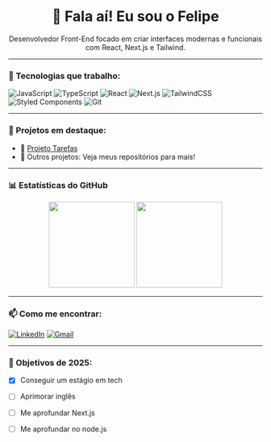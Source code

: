 <h1 align="center">👋 Fala aí! Eu sou o Felipe</h1>

<p align="center">
  Desenvolvedor Front-End focado em criar interfaces modernas e funcionais com React, Next.js e Tailwind.  
</p>

---

### 🚀 Tecnologias que trabalho:

![JavaScript](https://img.shields.io/badge/-JavaScript-F7DF1E?style=flat-square&logo=javascript&logoColor=black)
![TypeScript](https://img.shields.io/badge/-TypeScript-3178C6?style=flat-square&logo=typescript&logoColor=white)
![React](https://img.shields.io/badge/-React-61DAFB?style=flat-square&logo=react&logoColor=black)
![Next.js](https://img.shields.io/badge/-Next.js-000?style=flat-square&logo=next.js)
![TailwindCSS](https://img.shields.io/badge/-TailwindCSS-38B2AC?style=flat-square&logo=tailwind-css&logoColor=white)
![Styled Components](https://img.shields.io/badge/-Styled--Components-db7092?style=flat-square&logo=styled-components&logoColor=white)
![Git](https://img.shields.io/badge/-Git-F05032?style=flat-square&logo=git&logoColor=white)

---

### 💼 Projetos em destaque:

- 🔗 [Projeto Tarefas](https://tarefas-topaz.vercel.app/)
- 🧪 Outros projetos: Veja meus repositórios para mais!

---

### 📊 Estatísticas do GitHub

<div align="center">
  <img height="170em" src="https://github-readme-stats.vercel.app/api?username=FelipeQuadrosdev&show_icons=true&theme=tokyonight&count_private=true" />
  <img height="170em" src="https://github-readme-stats.vercel.app/api/top-langs/?username=FelipeQuadrosdev&layout=compact&langs_count=8&theme=tokyonight"/>
</div>

---


### 📫 Como me encontrar:

[![LinkedIn](https://img.shields.io/badge/-LinkedIn-0A66C2?style=flat-square&logo=linkedin&logoColor=white)](https://www.linkedin.com/in/felipequadros-dev)
[![Gmail](https://img.shields.io/badge/-felipedequadrosgomes18@gmail.com-D14836?style=flat-square&logo=gmail&logoColor=white)](mailto:felipequadros@email.com)

---

### 🎯 Objetivos de 2025:
- [x] Conseguir um estágio em tech
- [ ] Aprimorar inglês
- [ ] Me aprofundar Next.js
- [ ] Me aprofundar no node.js

